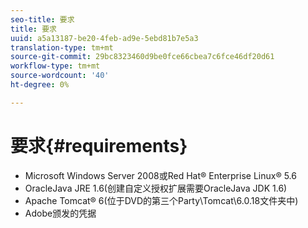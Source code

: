 ```yaml
---
seo-title: 要求
title: 要求
uuid: a5a13187-be20-4feb-ad9e-5ebd81b7e5a3
translation-type: tm+mt
source-git-commit: 29bc8323460d9be0fce66cbea7c6fce46df20d61
workflow-type: tm+mt
source-wordcount: '40'
ht-degree: 0%

---
```



# 要求{#requirements}

* Microsoft Windows Server 2008或Red Hat® Enterprise Linux® 5.6
* OracleJava JRE 1.6(创建自定义授权扩展需要OracleJava JDK 1.6)
* Apache Tomcat® 6(位于DVD的第三个Party\Tomcat\6.0.18文件夹中)
* Adobe颁发的凭据

